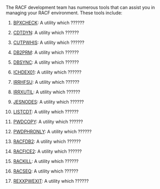 The RACF development team has numerous tools that can assist you in managing your RACF environment. These tools include:

1. [BPXCHECK](http://ibm.biz/racf-bpxcheck): A utility which ?????? 

2. [CDTDYN](http://ibm.biz/racf-cdtdyn): A utility which ?????? 

3. [CUTPWHIS](http://ibm.biz/racf-cutpwhis): A utility which ??????

3. [DB2PRM](http://ibm.biz/racf-db2prm): A utility which ??????

4. [DBSYNC](http://ibm.biz/racf-dbsync): A utility which ?????? 

5. [ICHDEX01](http://ibm.biz/racf-ichdex01): A utility which ?????? 

6. [IRRHFSU](http://ibm.biz/racf-irrhfsu): A utility which ??????

7. [IRRXUTIL](http://ibm.biz/racf-irrxutil): A utility which ??????

8. [JESNODES](http://ibm.biz/racf-jesnodes): A utility which ?????? 

10. [LISTCDT](http://ibm.biz/racf-listcdt): A utility which ?????? 

11. [PWDCOPY](http://ibm.biz/racf-pwdcopy): A utility which ?????? 

12. [PWDPHRONLY](http://ibm.biz/racf-pwdphronly): A utility which ?????? 

13. [RACFDB2](http://ibm.biz/racf-racfdb2): A utility which ?????? 

14. [RACFICE2](http://ibm.biz/racf-racfice): A utility which ?????? 

15. [RACKILL](http://ibm.biz/racf-rackill): A utility which ?????? 

16. [RACSEQ](http://ibm.biz/racf-racseq): A utility which ??????

17. [REXXPWEXIT](http://ibm.biz/racf-rexxpwexit): A utility which ?????? 
